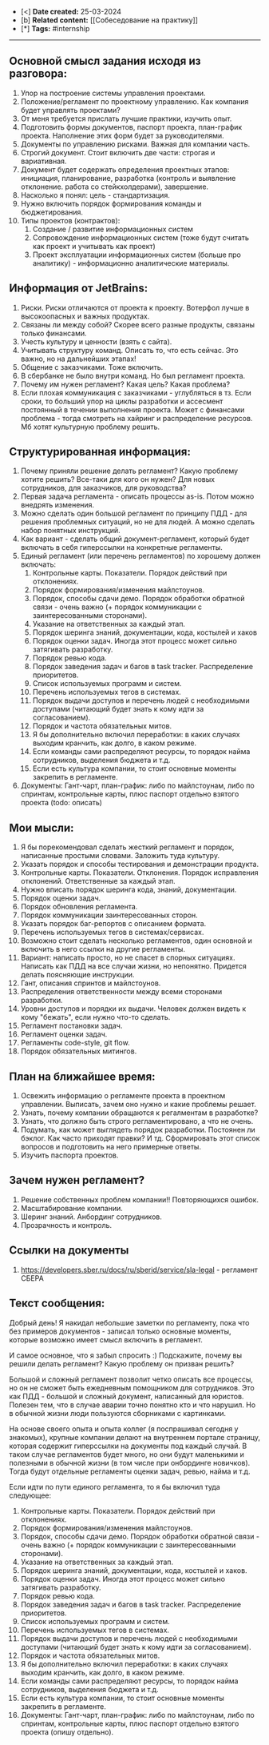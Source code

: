
- [<] **Date created:** 25-03-2024
- [b] **Related content:** [[Собеседование на практику]]
- [*] **Tags:** #internship 
---
## Основной смысл задания исходя из разговора:
1. Упор на построение системы управления проектами.
2. Положение/регламент по проектному управлению. Как компания будет управлять проектами?
3. От меня требуется прислать лучшие практики, изучить опыт.
4. Подготовить формы документов, паспорт проекта, план-график проекта. Наполнение этих форм будет за руководителями.
5. Документы по управлению рисками. Важная для компании часть.
6. Строгий документ. Стоит включить две части: строгая и вариативная.
7. Документ будет содержать определения проектных этапов: инициация, планирование, разработка (контроль и выявление отклонение. работа со стейкхолдерами), завершение.
8. Насколько я понял: цель - стандартизация.
9. Нужно включить порядок формирования команды и бюджетирования.
10. Типы проектов (контрактов): 
	1. Создание / развитие информационных систем
	2. Сопровождение информационных систем (тоже будут считать как проект и учитывать как проект)
	3. Проект эксплуатации информационных систем (больше про аналитику) - информационно аналитические материалы.

## Информация от JetBrains:
1. Риски. Риски отличаются от проекта к проекту. Вотерфол лучше в высокоопасных и важных продуктах.
2. Связаны ли между собой? Скорее всего разные продукты, связаны только финансами.
3. Учесть культуру и ценности (взять с сайта).
4. Учитывать структуру команд. Описать то, что есть сейчас. Это важно, но на дальнейших этапах!
5. Общение с заказчиками. Тоже включить.
6. В сбербанке не было внутри команд. Но был регламент проекта.
7. Почему им нужен регламент? Какая цель? Какая проблема?
8. Если плохая коммуникация с заказчиками - углубляться в тз. Если сроки, то больший упор на циклы разработки и ассесмент постоянный в течении выполнения проекта. Может с финансами проблема - тогда смотреть на хайринг и распределение ресурсов. Мб хотят культурную проблему решить.

## Структурированная информация:

1. Почему приняли решение делать регламент? Какую проблему хотите решить? Все-таки для кого он нужен? Для новых сотрудников, для заказчиков, для руководства?
2. Первая задача регламента - описать процессы as-is. Потом можно внедрять изменения.
3. Можно сделать один большой регламент по принципу ПДД - для решения проблемных ситуаций, но не для людей. А можно сделать набор понятных инструкций.
4. Как вариант - сделать общий документ-регламент, который будет включать в себя гиперссылки на конкретные регламенты.
5. Единый регламент (или перечень регламентов) по хорошему должен включать:
	1. Контрольные карты. Показатели. Порядок действий при отклонениях.
	2. Порядок формирования/изменения майлстоунов.
	3. Порядок, способы сдачи демо. Порядок обработки обратной связи - очень важно (+ порядок коммуникации с заинтересованными сторонами).
	4. Указание на ответственных за каждый этап.
	5. Порядок шеринга знаний, документации, кода, костылей и хаков
	6. Порядок оценки задач. Иногда этот процесс может сильно затягивать разработку. 
	7. Порядок ревью кода.
	8. Порядок заведения задач и багов в task tracker. Распределение приоритетов.
	9. Список используемых программ и систем.
	10. Перечень используемых тегов в системах.
	11. Порядок выдачи доступов и перечень людей с необходимыми доступами (читающий будет знать к кому идти за согласованием).
	12. Порядок и частота обязательных митов.
	13. Я бы дополнительно включил переработки: в каких случаях выходим кранчить, как долго, в каком режиме.
	14. Если команды сами распределяют ресурсы, то порядок найма сотрудников, выделения бюджета и т.д.
	15. Если есть культура компании, то стоит основные моменты закрепить в регламенте.
6. Документы: Гант-чарт, план-график: либо по майлстоунам, либо по спринтам, контрольные карты, плюс паспорт отдельно взятого проекта (todo: описать)
## Мои мысли:
1. Я бы порекомендовал сделать жесткий регламент и порядок, написанные простыми словами. Заложить туда культуру.
2. Указать порядок и способы тестирования и демонстрации продукта.
3. Контрольные карты. Показатели. Отклонения. Порядок исправления отклонений. Ответственные за каждый этап.
4. Нужно вписать порядок шеринга кода, знаний, документации.
5. Порядок оценки задач.
6. Порядок обновления регламента.
7. Порядок коммуникации заинтересованных сторон.
8. Указать порядок баг-репортов с описанием формата.
9. Перечень используемых тегов в системах/сервисах.
10. Возможно стоит сделать несколько регламентов, один основной и включить в него ссылки на другие регламенты.
11. Вариант: написать просто, но не спасет в спорных ситуациях. Написать как ПДД на все случаи жизни, но непонятно. Придется делать поясняющие инструкции.
12. Гант, описания спринтов и майлстоунов.
13. Распределения ответственности между всеми сторонами разработки.
14. Уровни доступов и порядки их выдачи. Человек должен видеть к кому "бежать", если нужно что-то сделать.
15. Регламент постановки задач.
16. Регламент оценки задач.
17. Регламенты code-style, git flow.
18. Порядок обязательных митингов.
## План на ближайшее время:
1. Освежить информацию о регламенте проекта в проектном управлении. Выписать, зачем оно нужно и какие проблемы решает.
2. Узнать, почему компании обращаются к регалментам в разработке?
3. Узнать, что должно быть строго регламентировано, а что не очень.
4. Подумать, как может выглядеть порядок разработки. Постоянен ли бэклог. Как часто приходят правки? И тд. Сформировать этот список вопросов и подготовить на него примерные ответы.
5. Изучить паспорта проектов.

## Зачем нужен регламент?
1. Решение собственных проблем компании!! Повторяющихся ошибок.
2. Масштабирование компании.
3. Шеринг знаний. Анбординг сотрудников.
4. Прозрачность и контроль.

## Ссылки на документы
1. https://developers.sber.ru/docs/ru/sberid/service/sla-legal - регламент СБЕРА

## Текст сообщения:

Добрый день! Я накидал небольшие заметки по регламенту, пока что без примеров документов - записал только основные моменты, которые возможно имеет смысл включить в регламент.

И самое основное, что я забыл спросить :) Подскажите, почему вы решили делать регламент? Какую проблему он призван решить?

Большой и сложный регламент позволит четко описать все процессы, но он не сможет быть ежедневным помощником для сотрудников. Это как ПДД - большой и сложный документ, написанный для юристов. Полезен тем, что в случае аварии точно понятно кто и что нарушил. Но в обычной жизни люди пользуются сборниками с картинками.

На основе своего опыта и опыта коллег (я поспрашивал сегодня у знакомых), крупные компании делают на внутреннем портале страницу, которая содержит гиперссылки на документы под каждый случай. В таком случае регламентов будет много, но они будут маленькими и полезными в обычной жизни (в том числе при онбординге новичков). Тогда будут отдельные регламенты оценки задач, ревью, найма и т.д.

Если идти по пути единого регламента, то я бы включил туда следующее:
1. Контрольные карты. Показатели. Порядок действий при отклонениях.
2. Порядок формирования/изменения майлстоунов.
3. Порядок, способы сдачи демо. Порядок обработки обратной связи - очень важно (+ порядок коммуникации с заинтересованными сторонами).
4. Указание на ответственных за каждый этап.
5. Порядок шеринга знаний, документации, кода, костылей и хаков.
6. Порядок оценки задач. Иногда этот процесс может сильно затягивать разработку. 
7. Порядок ревью кода.
8. Порядок заведения задач и багов в task tracker. Распределение приоритетов.
9. Список используемых программ и систем.
10. Перечень используемых тегов в системах.
11. Порядок выдачи доступов и перечень людей с необходимыми доступами (читающий будет знать к кому идти за согласованием).
12. Порядок и частота обязательных митов.
13. Я бы дополнительно включил переработки: в каких случаях выходим кранчить, как долго, в каком режиме.
14. Если команды сами распределяют ресурсы, то порядок найма сотрудников, выделения бюджета и т.д.
15. Если есть культура компании, то стоит основные моменты закрепить в регламенте.
16. Документы: Гант-чарт, план-график: либо по майлстоунам, либо по спринтам, контрольные карты, плюс паспорт отдельно взятого проекта (опишу отдельно).